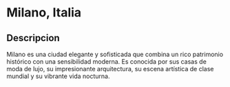 # Milano, Italia

## Descripcion 

Milano es una ciudad elegante y sofisticada que combina un rico patrimonio histórico con una sensibilidad moderna. Es conocida por sus casas de moda de lujo, su impresionante arquitectura, su escena artística de clase mundial y su vibrante vida nocturna.


